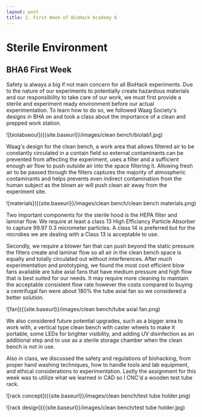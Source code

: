 ```yaml
---
layout: post
title: 2. First Week of BioHack Academy 6
---
```


# Sterile Environment

## BHA6 First Week

Safety is always a big if not main concern for all BioHack experiments. Due to the nature of our experiments to potentially create hazardous materials and our responsibility to take care of our work, we must first provide a sterile and experiment ready environment before our actual experimentation. To learn how to do so, we followed Waag Society's designs in BHA on and took a class about the importance of a clean and prepped work station. 

![biolabseoul]({{site.baseurl}}/images/clean bench/biolab1.jpg)

Waag's design for the clean bench, a work area that allows filtered air to be constantly circulated in a contain field so external contaminants can be prevented from affecting the experiment, uses a filter and a sufficient enough air flow to push outside air into the space filtering it. Allowing fresh air to be passed through the filters captures the majority of atmospheric contaminants and helps prevents even indirect contamination from the human subject as the blown air will push clean air away from the experiment site. 

![materials]({{site.baseurl}}/images/clean bench/clean bench materials.png)

Two important components for the sterile hood is the HEPA filter and laminar flow. We require at least a class 13 High Efficiancy Particle Absorber to capture 99.97 0.3 micrometer particles. A class 14 is preferred but for the microbes we are dealing with a Class 13 is acceptable to use. 



Secondly, we require a blower fan that can push beyond the static pressure the filters create and laminar flow so all air in the clean bench space is equally and totally circulated out without interferences. After much experimentation and prototyping, we found the most cost efficient blow fans available are tube axial fans that have medium pressure and high flow that is best suited for our needs. It may require more cleaning to maintain the acceptable consistent flow rate however the costs compared to buying a centrifugal fan were about 180% the tube axial fan so we considered a better solution.

![fan]({{site.baseurl}}/images/clean bench/tube axial fan.png)

We also considered future potential upgrades, such as a bigger area to work with, a vertical type clean bench with caster wheels to make it portable, some LEDs for brighter visibility, and adding UV disinfection as an additional step and to use as a sterile storage chamber when the clean bench is not in use. 

Also in class, we discussed the safety and regulations of biohacking, from proper hand washing techniques, how to handle tools and lab equipment, and ethical considerations to experimentation. Lastly the assignment for this week was to utilize what we learned in CAD so I CNC'd a wooden test tube rack.

![rack concept]({{site.baseurl}}/images/clean bench/test tube holder.png)

![rack design]({{site.baseurl}}/images/clean bench/test tube holder.jpg)


